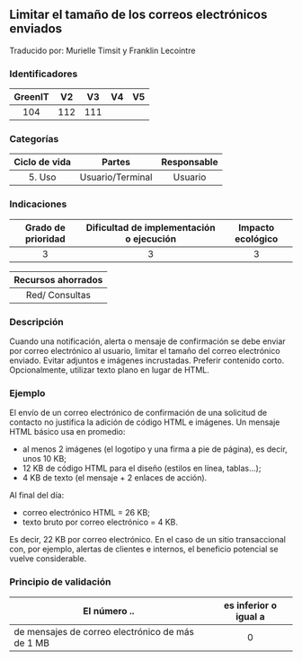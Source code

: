 ## Limitar el tamaño de los correos electrónicos enviados

Traducido por: Murielle Timsit y Franklin Lecointre

### Identificadores

| GreenIT | V2  | V3  | V4  | V5  |
| :-----: | :-: | :-: | :-: | :-: |
|   104   | 112 | 111 |     |     |

### Categorías

| Ciclo de vida |      Partes      | Responsable |
| :-----------: | :--------------: | :---------: |
|    5. Uso     | Usuario/Terminal |   Usuario   |

### Indicaciones

| Grado de prioridad | Dificultad de implementación o ejecución | Impacto ecológico |
| :----------------: | :--------------------------------------: | :---------------: |
|         3          |                    3                     |         3         |

| Recursos ahorrados |
| :----------------: |
|   Red/ Consultas   |

### Descripción

Cuando una notificación, alerta o mensaje de confirmación se debe enviar por correo electrónico al usuario, limitar el tamaño del correo electrónico enviado.
Evitar adjuntos e imágenes incrustadas. Preferir contenido corto. Opcionalmente, utilizar texto plano en lugar de HTML.

### Ejemplo

El envío de un correo electrónico de confirmación de una solicitud de contacto no justifica la adición de código HTML e imágenes.
Un mensaje HTML básico usa en promedio:

- al menos 2 imágenes (el logotipo y una firma a pie de página), es decir, unos 10 KB;
- 12 KB de código HTML para el diseño (estilos en línea, tablas...);
- 4 KB de texto (el mensaje + 2 enlaces de acción).

Al final del día:

- correo electrónico HTML = 26 KB;
- texto bruto por correo electrónico = 4 KB.

Es decir, 22 KB por correo electrónico.
En el caso de un sitio transaccional con, por ejemplo, alertas de clientes e internos, el beneficio potencial se vuelve considerable.

### Principio de validación

| El número ..                                     | es inferior o igual a |
| ------------------------------------------------ | :-------------------: |
| de mensajes de correo electrónico de más de 1 MB |           0           |

